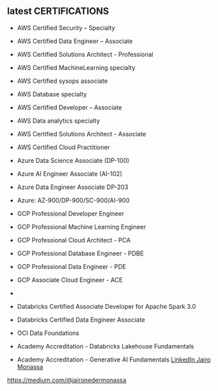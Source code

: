 latest CERTIFICATIONS
----

- AWS Certified Security – Specialty
- AWS Certified Data Engineer – Associate
- AWS Certified Solutions Architect - Professional
- AWS Certified MachineLearning specialty
- AWS Certified sysops associate
- AWS Database specialty
- AWS Certified Developer – Associate
- AWS Data analytics specialty
- AWS Certified Solutions Architect - Associate
- AWS Certified Cloud Practitioner

- Azure Data Science Associate (DP-100)
- Azure AI Engineer Associate (AI-102)
- Azure Data Engineer Associate DP-203
- Azure: AZ-900/DP-900/SC-900/AI-900

- GCP Professional Developer Engineer
- GCP Professional Machine Learning Engineer
- GCP Professional Cloud Architect - PCA
- GCP Professional Database Engineer - PDBE
- GCP Professional Data Engineer - PDE
- GCP Associate Cloud Engineer - ACE
- 
- Databricks Certified Associate Developer for Apache Spark 3.0
- Databricks Certified Data Engineer Associate

- OCI Data Foundations
- Academy Accreditation - Databricks Lakehouse Fundamentals
- Academy Accreditation - Generative AI Fundamentals
<a href="https://www.linkedin.com/in/jairomonassa/"> LinkedIn Jairo Monassa</a>

https://medium.com/@jaironedermonassa
